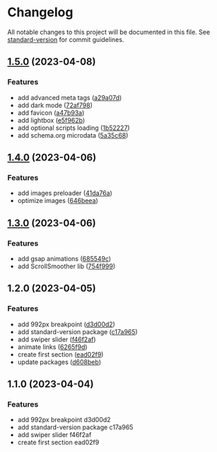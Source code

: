 # Changelog

All notable changes to this project will be documented in this file. See [standard-version](https://github.com/conventional-changelog/standard-version) for commit guidelines.

## [1.5.0](https://github.com/Andrey-Sivak/webovio/compare/v1.4.0...v1.5.0) (2023-04-08)


### Features

* add advanced meta tags ([a29a07d](https://github.com/Andrey-Sivak/webovio/commit/a29a07d4fb6a55d2284a2915ee64aaa45a4a820a))
* add dark mode ([72af798](https://github.com/Andrey-Sivak/webovio/commit/72af798e8099e706e1594c5de4328a640feeca46))
* add favicon ([a47b93a](https://github.com/Andrey-Sivak/webovio/commit/a47b93afd0d99fc9b2abe5034b5191e18b1a7043))
* add lightbox ([e5f962b](https://github.com/Andrey-Sivak/webovio/commit/e5f962b1551edf2dc6a8784de0c2de375c7d9bd8))
* add optional scripts loading ([1b52227](https://github.com/Andrey-Sivak/webovio/commit/1b5222755e6cf663277b8e5e164898f37e84cea6))
* add schema.org microdata ([5a35c68](https://github.com/Andrey-Sivak/webovio/commit/5a35c68947d704e719ee466a6df938f0e28488fd))

## [1.4.0](https://github.com/Andrey-Sivak/webovio/compare/v1.3.0...v1.4.0) (2023-04-06)


### Features

* add images preloader ([41da76a](https://github.com/Andrey-Sivak/webovio/commit/41da76a329b240d1e9acbf9168d7be28c945f5b6))
* optimize images ([646beea](https://github.com/Andrey-Sivak/webovio/commit/646beeafb3feb049181491f506c8b8f185695e32))

## [1.3.0](https://github.com/Andrey-Sivak/webovio/compare/v1.2.0...v1.3.0) (2023-04-06)


### Features

* add gsap animations ([685549c](https://github.com/Andrey-Sivak/webovio/commit/685549c91adc6d4a7de2865989435dee50829bd5))
* add ScrollSmoother lib ([754f999](https://github.com/Andrey-Sivak/webovio/commit/754f99982c1a59e02180e4985824a328299aba52))

## 1.2.0 (2023-04-05)


### Features

* add 992px breakpoint ([d3d00d2](https://github.com/Andrey-Sivak/webovio/commit/d3d00d2dd10f71da847613969a3b2eaac773f7f4))
* add standard-version package ([c17a965](https://github.com/Andrey-Sivak/webovio/commit/c17a965fe8b44c075bd36c170c046cc40ff18278))
* add swiper slider ([f46f2af](https://github.com/Andrey-Sivak/webovio/commit/f46f2afc4a41aefbdcf8b709b4a82db4e6d1bb01))
* animate links ([6265f9d](https://github.com/Andrey-Sivak/webovio/commit/6265f9ddbd4f494676a185c5b4f1b5287974ef25))
* create first section ([ead02f9](https://github.com/Andrey-Sivak/webovio/commit/ead02f956785cbd600140faad137190f9f79778d))
* update packages ([d608beb](https://github.com/Andrey-Sivak/webovio/commit/d608beb324608ad81cebfb79be9a70e806018f5e))

## 1.1.0 (2023-04-04)


### Features

* add 992px breakpoint d3d00d2
* add standard-version package c17a965
* add swiper slider f46f2af
* create first section ead02f9
